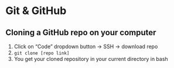 # Git & GitHub

## Cloning a GitHub repo on your computer

1. Click on “Code” dropdown button → SSH → download repo
2. `git clone [repo link]`
3. You get your cloned repository in your current directory in bash
